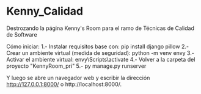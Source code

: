 # Kenny_Calidad
Destrozando la página Kenny's Room para el ramo de Técnicas de Calidad de Software

Cómo iniciar:
1.- Instalar requisitos base con: pip install django pillow
2.- Crear un ambiente virtual (medida de seguridad): python -m venv envy
3.- Activar el ambiente virtual: envy\Scripts\activate
4.- Volver a la carpeta del proyecto "KennyRoom_pri"
5.- py manage.py runserver

Y luego se abre un navegador web y escribir la dirección http://127.0.0.1:8000/ o http://localhost:8000/.

